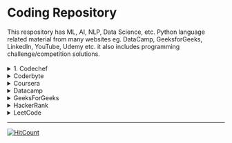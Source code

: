 <!-- [keshav](https://www.google.com) -->

<!-- [Chef and Card Game](https://github.com/keshavsingh4522/Python/blob/master/Codechef/July%202020/Chef%20and%20Card%20Game.py) -->
<h1> Coding Repository</h2>
 This respository has ML, AI, NLP, Data Science, etc. Python language related material from many websites eg. DataCamp, GeeksforGeeks, LinkedIn, YouTube, Udemy etc. it also includes programming challenge/competition solutions.
 <br><br>

<details>
<summary>1. Codechef</summary>
   <ul>
      <li><a href="https://github.com/keshavsingh4522/Python/tree/master/Codechef/August%202020">August 2020 Long Challenge</a></li>
      <li><a href="https://github.com/keshavsingh4522/Python/tree/master/Codechef">July 2020 COOKOFF</a></li>
      <li><a href="https://github.com/keshavsingh4522/Python/tree/master/Codechef/July%202020">July 2020 Long Challenge</a></li>
      <li><a href="https://github.com/keshavsingh4522/Python/tree/master/Codechef/June%202020">June 2020 Long Challenge</a></li>
      <li><a href="https://github.com/keshavsingh4522/Python/tree/master/Codechef/IARCS%20OPC%20Judge%20Problems/C%2B%2B">IARCS OPC Judge Problems</a></li>
      <li><a href="https://github.com/keshavsingh4522/Python/tree/master/Codechef/Practise">Practice</a></li>
   </ul>
</details>

<details>
<summary>Coderbyte</summary>
<ul>
  <li><a href="https://github.com/keshavsingh4522/Python/tree/master/Coderbyte">Main</a></li>
</ul>
</details>

<details>
<summary>Coursera</summary>
<ul>
<li><a href="https://github.com/keshavsingh4522/Python/tree/master/Coursera/Data%20Analysis%20with%20Python">Data Analysis with Python</a></li>
<li><a href="https://github.com/keshavsingh4522/Python/tree/master/Coursera/Data%20Visualization%20with%20Python">Data Visualization with Python</a></li>
<li><a href="https://github.com/keshavsingh4522/Python/tree/master/Coursera/Databases%20and%20SQL%20for%20Data%20Science">Database and SQL For Data Science</a></li>
<li><a href="https://github.com/keshavsingh4522/Python/tree/master/Coursera/Python%20Data%20Structures">Python Data Structures</a></li>
<li><a href="https://github.com/keshavsingh4522/Python/tree/master/Coursera/Python%20for%20applied%20Data%20Science%20and%20AI">Python For Applied Data Science and AI</a></li>
<li><a href="https://github.com/keshavsingh4522/Python/tree/master/Coursera/Tools%20for%20Data%20Science">Tools for Data Science</a></li>
</ul>
</details>

<details>
<summary>Datacamp</summary>
<br>
  <ul>
    <li><a href="https://github.com/keshavsingh4522/Python/tree/master/Datacamp/IntermediatePython">Intermediate Python</a></li>
    <li><a href="https://github.com/keshavsingh4522/Python/tree/master/Datacamp/Intoduction%20to%20seaorn">Introduction to Seaborn</a></li>
    <li><a href="https://github.com/keshavsingh4522/Python/tree/master/Datacamp/Pandas%20Foundations">Pandas Foundation</a></li>
    <li><a href="https://github.com/keshavsingh4522/Python/tree/master/Datacamp/write_a_function">write_a_function</a></li>
  </ul>
</details>

<details>
<summary>GeeksForGeeks</summary>
<br>
  <ul>
    <li><a href="https://github.com/keshavsingh4522/Python/tree/master/GeeksForGeeks/Fork%20Python">Fork Python</a></li>
    <li><a href="https://github.com/keshavsingh4522/Python/tree/master/GeeksForGeeks/Sudo%20Placement%202019">Sudo Placement 2020</a></li>
  </ul>
</details>

<details>
<summary>HackerRank</summary>
<br>
  <ul>
    <li><a href="https://github.com/keshavsingh4522/Python/tree/master/HackerRank/30%20Days%20of%20Code">30 Days of Code</a></li>
    <li><a href="https://github.com/keshavsingh4522/Python/tree/master/HackerRank/Algorithms">Algorithms</a></li>
    <li><a href="https://github.com/keshavsingh4522/Python/tree/master/HackerRank/Contest(Asia%20Specific)">Contest(Asia Specific)</a></li>
    <li><a href="https://github.com/keshavsingh4522/Python/tree/master/HackerRank/Data%20Structure">Data Structures</a></li>
    <li><a href="https://github.com/keshavsingh4522/Python/tree/master/HackerRank/Interview%20Preparation%20Kit">Interview Preparation Kit</a></li>
    <li><a href="https://github.com/keshavsingh4522/Python/tree/master/HackerRank/Practise">Pratice</a></li>
    <li><a href="https://github.com/keshavsingh4522/Python/tree/master/HackerRank/String">String</a></li>
    <li><a href="https://github.com/keshavsingh4522/Python/tree/master/HackerRank/Virtusa">Virtusa</a></li>
  </ul>
</details>

<details>
<summary>LeetCode</summary>
<br>
  <ul>
    <li><a href="https://github.com/keshavsingh4522/Python/tree/master/LeetCode/August%20Leetcode%20Challenge">August Leetcode Challenge</a></li>
    <li><a href="https://github.com/keshavsingh4522/Python/tree/master/LeetCode/July%20LeetCoding%20Challenge%202020">July Leetcode Challenge</a></li>
    <li><a href="https://github.com/keshavsingh4522/Python/tree/master/LeetCode/Practice">Practice</a></li>
    <li><a href="https://github.com/keshavsingh4522/Python/tree/master/LeetCode/Problems">Problems</a></li>
    <li><a href="https://github.com/keshavsingh4522/Python/tree/master/LeetCode/September%20Leetcode%20Challenge">September Leetcode Challenge</a></li>
  </ul>
</details>

---

[![HitCount](http://hits.dwyl.com/keshavsingh4522/Python.svg)](http://hits.dwyl.com/keshavsingh4522/Python)

```

```
